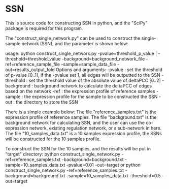 # SSN
This is source code for constructing SSN in python, and the "SciPy" package is required for this program.

The "construct_single_network.py" can be used to construct the single-sample network (SSN), and the parameter is shown below:

usage: python construct_single_network.py -pvalue=threshold_p_value | -threshold=threshold_value -background=background_network_file -ref=reference_sample_file  -sample=sample_data_file -out=results_output_fold
Options and arguments:
-pvalue : set the threshold of p-value [0..1], if the -pvalue set 1, all edges will be outputted to the SSN
-threshold : set the threshold value of the absolute value of deltaPCC [0..2]
-background : background network to calculate the deltaPCC of edges based on the network
-ref : the expression profile of reference samples
-sample : the expression profile for the sample to be constructed the SSN
-out : the directory to store the SSN

There is a simple example below: 
The file "reference_samples.txt" is the expression profile of reference samples.
The file "background.txt" is the background network for calculating SSN, and the user can use the co-expression network, existing regulation network, or a sub-network in here.
The file "10_samples_data.txt" is a 10 samples expression profile, the SSNs will be constructed for the 10 samples profile.


To construct the SSN for the 10 samples, and the results will be put in "target" directory:
python construct_single_network.py -ref=reference_samples.txt -background=background.txt -sample=10_samples_data.txt -pvalue=0.01 -out=target
or 
python construct_single_network.py -ref=reference_samples.txt -background=background.txt -sample=10_samples_data.txt -threshold=0.5 -out=target

